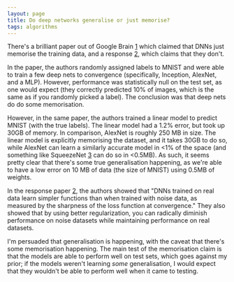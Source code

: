```yaml
---
layout: page
title: Do deep networks generalise or just memorise?
tags: algorithms
---
```


There's a brilliant paper out of Google Brain [1] which claimed that DNNs just
memorise the training data, and a response [2], which claims that they don't.

In the paper, the authors randomly assigned labels to MNIST and were able to
train a few deep nets to convergence (specifically, Inception, AlexNet, and a
MLP). However, performance was statistically null on the test set, as one would
expect (they correctly predicted 10% of images, which is the same as if you
randomly picked a label). The conclusion was that deep nets do do some
memorisation.

However, in the same paper, the authors trained a linear model to predict MNIST
(with the true labels). The linear model had a 1.2% error, but took up 30GB of
memory. In comparison, AlexNet is roughly 250 MB in size. The linear model is
explicitly memorising the dataset, and it takes 30GB to do so, while AlexNet can
learn a similarly accurate model in <1% of the space (and something like
SqueezeNet [3] can do so in <0.5MB). As such, it seems pretty clear that there's
some true generalisation happening, as we're able to have a low error on 10 MB
of data (the size of MNIST) using 0.5MB of weights.

In the response paper [2], the authors showed that "DNNs trained on real data
learn simpler functions than when trained with noise data, as measured by the
sharpness of the loss function at convergence." They also showed that by using
better regularization, you can radically diminish performance on noise datasets
while maintaining performance on real datasets.

I'm persuaded that generalisation is happening, with the caveat that there's
some memorisation happening. The main test of the memorisation claim is that the
models are able to perform well on test sets, which goes against my prior; if
the models weren't learning *some* generalisation, I would expect that they
wouldn't be able to perform well when it came to testing.

[1]: https://arxiv.org/abs/1611.03530
[2]: https://openreview.net/pdf?id=rJv6ZgHYg
[3]: https://arxiv.org/abs/1602.07360
